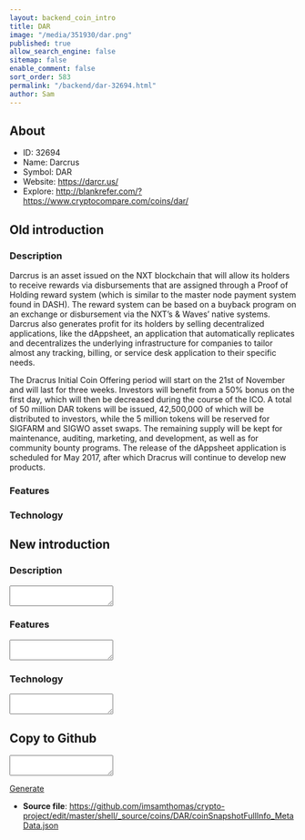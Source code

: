 ```yaml
---
layout: backend_coin_intro
title: DAR
image: "/media/351930/dar.png"
published: true
allow_search_engine: false
sitemap: false
enable_comment: false
sort_order: 583
permalink: "/backend/dar-32694.html"
author: Sam
---
```


## About

- ID: 32694
- Name: Darcrus
- Symbol: DAR
- Website: https://darcr.us/
- Explore: http://blankrefer.com/?https://www.cryptocompare.com/coins/dar/


## Old introduction

### Description

<p>Darcrus is an asset issued on the NXT blockchain that will allow its holders to receive rewards via disbursements that are assigned through a Proof of Holding reward system (which is similar to the master node payment system found in DASH). The reward system can be based on a buyback program on an exchange or disbursement via the NXT’s &amp; Waves’ native systems. Darcrus also generates profit for its holders by selling decentralized applications, like the dAppsheet, an application that automatically replicates and decentralizes the underlying infrastructure for companies to tailor almost any tracking, billing, or service desk application to their specific needs.</p><p><span style="font-weight: 400;">The Dracrus Initial Coin Offering period</span><span style="font-weight: 400;"> will start on the 21st of November and will last for three weeks. Investors will benefit from a 50% bonus on the first day, which will then be decreased during the course of the ICO. A total of 50 million DAR tokens will be issued, 42,500,000 of which will be distributed to investors, while the 5 million tokens will be reserved for SIGFARM and SIGWO asset swaps. The remaining supply will be kept for maintenance, auditing, marketing, and development, as well as for community bounty programs. The release of the dAppsheet application is scheduled for May 2017, after which Dracrus will continue to develop new products.</span></p>

### Features


### Technology




## New introduction


### Description
<textarea id="meta_description" name="description"></textarea>

### Features
<textarea id="meta_features" name="features"></textarea>

### Technology
<textarea id="meta_technology" name="technology"></textarea>


## Copy to Github

<textarea id="coinsnapshotfullinfo_metadata"></textarea>

<a href="#gen" onclick="generateMetaDatJson()">Generate</a>

- **Source file**: <a href="https://github.com/imsamthomas/crypto-project/edit/master/shell/_source/coins/DAR/coinSnapshotFullInfo_MetaData.json">https://github.com/imsamthomas/crypto-project/edit/master/shell/_source/coins/DAR/coinSnapshotFullInfo_MetaData.json</a>

